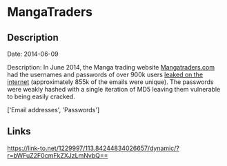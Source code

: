 # MangaTraders

## Description

Date: 2014-06-09

Description:
In June 2014, the Manga trading website <a href="http://www.mangatraders.com" target="_blank" rel="noopener">Mangatraders.com</a> had the usernames and passwords of over 900k users <a href="http://boards.4chan.org/a/thread/108603065/mangatraders-has-been-hacked-emails-and-passwords" target="_blank" rel="noopener">leaked on the internet</a> (approximately 855k of the emails were unique). The passwords were weakly hashed with a single iteration of MD5 leaving them vulnerable to being easily cracked.


['Email addresses', 'Passwords']

## Links

https://link-to.net/1229997/113.84244834026657/dynamic/?r=bWFuZ2F0cmFkZXJzLmNvbQ==